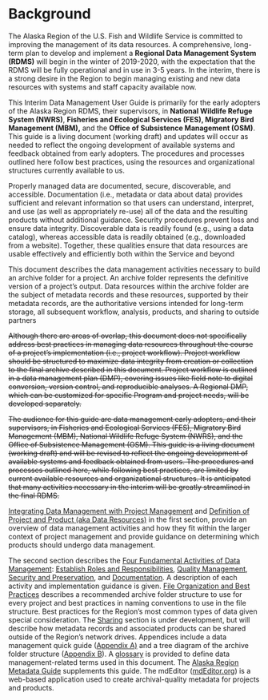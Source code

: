 # Background

The Alaska Region of the U.S. Fish and Wildlife Service is committed to improving the management of its data resources. A comprehensive, long-term plan to develop and implement a **Regional Data Management System \(RDMS\)** will begin in the winter of 2019-2020, with the expectation that the RDMS will be fully operational and in use in 3-5 years. In the interim, there is a strong desire in the Region to begin managing existing and new data resources with systems and staff capacity available now.

This Interim Data Management User Guide is primarily for the early adopters of the Alaska Region RDMS, their supervisors, in **National Wildlife Refuge System \(NWRS\)**, **Fisheries and Ecological Services \(FES\), Migratory Bird Management \(MBM\),** and the **Office of Subsistence Management \(OSM\)**. This guide is a living document \(working draft\) and updates will occur as needed to reflect the ongoing development of available systems and feedback obtained from early adopters. The procedures and processes outlined here follow best practices, using the resources and organizational structures currently available to us.

Properly managed data are documented, secure, discoverable, and accessible. Documentation \(i.e., metadata or data about data\) provides sufficient and relevant information so that users can understand, interpret, and use \(as well as appropriately re-use\) all of the data and the resulting products without additional guidance. Security procedures prevent loss and ensure data integrity. Discoverable data is readily found \(e.g., using a data catalog\), whereas accessible data is readily obtained \(e.g., downloaded from a website\). Together, these qualities ensure that data resources are usable effectively and efficiently both within the Service and beyond

This document describes the data management activities necessary to build an archive folder for a project. An archive folder represents the definitive version of a project’s output. Data resources within the archive folder are the subject of metadata records and these resources, supported by their metadata records, are the authoritative versions intended for long-term storage, all subsequent workflow, analysis, products, and sharing to outside partners  

~~Although there are areas of overlap, this document does not specifically address best practices in managing data resources throughout the course of a project’s implementation \(i.e., project workflow\).  Project workflow should be structured to maximize data integrity from creation or collection to the final archive described in this document. Project workflow is outlined in a data management plan \(DMP\), covering issues like field note to digital conversion, version control, and reproducible analyses. A Regional DMP, which can be customized for specific Program and project needs, will be developed separately.~~ 

~~The audience for this guide are data management early adopters, and their supervisors, in Fisheries and Ecological Services \(FES\), Migratory Bird Management \(MBM\), National Wildlife Refuge System \(NWRS\), and the Office of Subsistence Management \(OSM\). This guide is a living document \(working draft\) and will be revised to reflect the ongoing development of available systems and feedback obtained from users.  The procedures and processes outlined here, while following best practices, are limited by current available resources and organizational structures. It is anticipated that many activities necessary in the interim will be greatly streamlined in the final RDMS.~~

  
[Integrating Data Management with Project Management](file:///C:/@ak-region-dst/s/alaska-region-interim-data-management-user-guide/~/drafts/-Lxh2lBf2hf6RBh86wUg/background/the-big-picture-integrating-data-management-with-project-management) and  [Definition of Project and Product \(aka Data Resources\)](definition-of-project-and-product-aka-data-resources.md) in the first section, provide an overview of data management activities and how they fit within the larger context of project management and provide guidance on determining which products should undergo data management.    
 The second section describes the [Four Fundamental Activities of Data Management](/@ak-region-dst/s/alaska-region-interim-data-management-user-guide/~/drafts/-Lxh2lBf2hf6RBh86wUg/four-fundamental-activities-of-data-management): [Establish Roles and Responsibilities](/@ak-region-dst/s/alaska-region-interim-data-management-user-guide/~/drafts/-Lxh2lBf2hf6RBh86wUg/four-fundamental-activities-of-data-management/establish-roles-and-responsibilities), [Quality Management](/@ak-region-dst/s/alaska-region-interim-data-management-user-guide/~/drafts/-Lxh2lBf2hf6RBh86wUg/four-fundamental-activities-of-data-management/quality-management), [Security and Preservation](/@ak-region-dst/s/alaska-region-interim-data-management-user-guide/~/drafts/-Lxh2lBf2hf6RBh86wUg/four-fundamental-activities-of-data-management/security-and-preservation), and [Documentation](/@ak-region-dst/s/alaska-region-interim-data-management-user-guide/~/drafts/-Lxh2lBf2hf6RBh86wUg/four-fundamental-activities-of-data-management/documentation). A description of each activity and implementation guidance is given. [File Organization and Best Practices](file:///C:/@ak-region-dst/s/alaska-region-interim-data-management-user-guide/~/drafts/-Lxh2lBf2hf6RBh86wUg/file-organization-and-best-practices) describes a recommended archive folder structure to use for every project and best practices in naming conventions to use in the file structure. Best practices for the Region’s most common types of data given special consideration. The [Sharing](file:///C:/@ak-region-dst/s/alaska-region-interim-data-management-user-guide/~/drafts/-Lxh2lBf2hf6RBh86wUg/four-fundamental-activities-of-data-management/documentation/sharing) section is under development, but will describe how metadata records and associated products can be shared outside of the Region’s network drives. Appendices include a data management quick guide \([Appendix A\)](file:///C:/@ak-region-dst/s/alaska-region-interim-data-management-user-guide/~/drafts/-Lxh2lBf2hf6RBh86wUg/appendix-a-interim-data-management-quick-guide) and a tree diagram of the archive folder structure \([Appendix B](file:///C:/@ak-region-dst/s/alaska-region-interim-data-management-user-guide/~/drafts/-Lxh2lBf2hf6RBh86wUg/appendix-b-tree-structure-for-file-organization-of-the-archive-record)\). A [glossary](file:///C:/@ak-region-dst/s/alaska-region-interim-data-management-user-guide/~/drafts/-Lxh2lBf2hf6RBh86wUg/glossary) is provided to define data management-related terms used in this document. The [Alaska Region Metadata Guide](https://ak-region-dst.gitbook.io/alaska-region-mdeditor-interim-user-guide/) supplements this guide. The mdEditor \([mdEditor.org](https://www.mdeditor.org/)\) is a web-based application used to create archival-quality metadata for projects and products. 



